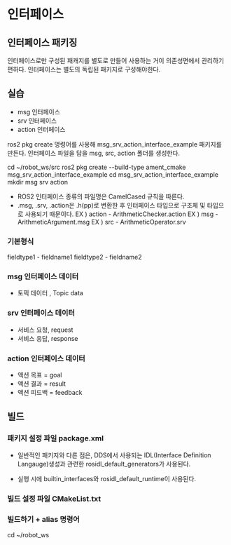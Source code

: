 # 인터페이스

## 인터페이스 패키징
인터페이스로만 구성된 패캐지를 별도로 만들어 사용하는 거이 의존성면에서 관리하기 편하다.
인터페이스는 별도의 독립된 패키지로 구성해야한다.

## 실습
- msg 인터페이스
- srv 인터페이스
- action 인터페이스

ros2 pkg create 명령어를 사용해 msg_srv_action_interface_example 패키지를 만든다.
인터페이스 파일을 담을 msg, src, action 폴더를 생성한다.

cd ~/robot_ws/src
ros2 pkg create --build-type ament_cmake msg_srv_action_interface_example
cd msg_srv_action_interface_example
mkdir msg srv action

* ROS2 인터페이스 종류의 파일명은 CamelCased 규칙을 따른다.
* .msg, .srv, .action은 .h(pp)로 변환한 후 인터페이스 타입으로 구조체 및 타입으로 사용되기 때문이다.
EX ) action - ArithmeticChecker.action
EX )  msg - ArithmeticArgument.msg
EX ) src - ArithmeticOperator.srv

### 기본형식
fieldtype1 - fieldname1
fieldtype2 - fieldname2

### msg 인터페이스 데이터
- 토픽 데이터 , Topic data

### srv 인터페이스 데이터
- 서비스 요청, request
- 서비스 응답, response

### action 인터페이스 데이터
- 액션 목표 = goal
- 액션 결과 = result
- 액션 피드백 = feedback

## 빌드
### 패키지 설정 파일 package.xml
- 일반적인 패키지와 다른 점은,
DDS에서 사용되는 IDL(Interface Definition Langauge)생성과 관련한
rosidl_default_generators가 사용된다.

- 실행 시에 builtin_interfaces와 rosidl_default_runtime이 사용된다.

### 빌드 설정 파일 CMakeList.txt

### 빌드하기 + alias 명령어
cd ~/robot_ws
